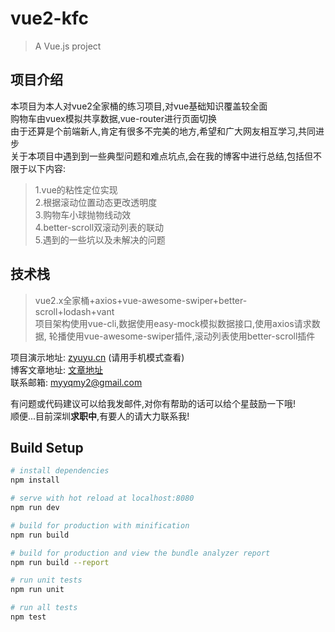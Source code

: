 # vue2-kfc

> A Vue.js project

## 项目介绍

本项目为本人对vue2全家桶的练习项目,对vue基础知识覆盖较全面  
购物车由vuex模拟共享数据,vue-router进行页面切换  
由于还算是个前端新人,肯定有很多不完美的地方,希望和广大网友相互学习,共同进步  
关于本项目中遇到到一些典型问题和难点坑点,会在我的博客中进行总结,包括但不限于以下内容:  
>1.vue的粘性定位实现  
>2.根据滚动位置动态更改透明度  
>3.购物车小球抛物线动效  
>4.better-scroll双滚动列表的联动  
>5.遇到的一些坑以及未解决的问题  

## 技术栈

>vue2.x全家桶+axios+vue-awesome-swiper+better-scroll+lodash+vant  
>项目架构使用vue-cli,数据使用easy-mock模拟数据接口,使用axios请求数据,
>轮播使用vue-awesome-swiper插件,滚动列表使用better-scroll插件  

项目演示地址: [zyuyu.cn](http://zyuyu.cn) (请用手机模式查看)  
博客文章地址: [文章地址](https://myyqmy2.github.io/2018/06/14/vue2-kfc.html)  
联系邮箱: myyqmy2@gmail.com   

有问题或代码建议可以给我发邮件,对你有帮助的话可以给个星鼓励一下哦!  
顺便...目前深圳**求职中**,有要人的请大力联系我!  

## Build Setup

``` bash
# install dependencies
npm install

# serve with hot reload at localhost:8080
npm run dev

# build for production with minification
npm run build

# build for production and view the bundle analyzer report
npm run build --report

# run unit tests
npm run unit

# run all tests
npm test
```
